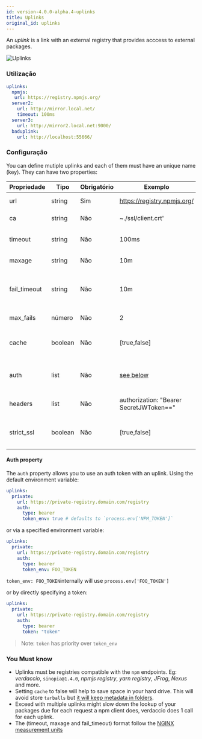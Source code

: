 ```yaml
---
id: version-4.0.0-alpha.4-uplinks
title: Uplinks
original_id: uplinks
---
```


An *uplink* is a link with an external registry that provides acccess to external packages.

![Uplinks](https://user-images.githubusercontent.com/558752/52976233-fb0e3980-33c8-11e9-8eea-5415e6018144.png)

### Utilização

```yaml
uplinks:
  npmjs:
   url: https://registry.npmjs.org/
  server2:
    url: http://mirror.local.net/
    timeout: 100ms
  server3:
    url: http://mirror2.local.net:9000/
  baduplink:
    url: http://localhost:55666/
```

### Configuração

You can define mutiple uplinks and each of them must have an unique name (key). They can have two properties:

| Propriedade  | Tipo    | Obrigatório | Exemplo                                 | Suporte  | Descrição                                                                                                                  | Padrão     |
| ------------ | ------- | ----------- | --------------------------------------- | -------- | -------------------------------------------------------------------------------------------------------------------------- | ---------- |
| url          | string  | Sim         | https://registry.npmjs.org/             | completo | The registry url                                                                                                           | npmjs      |
| ca           | string  | Não         | ~./ssl/client.crt'                      | completo | SSL path certificate                                                                                                       | No default |
| timeout      | string  | Não         | 100ms                                   | completo | set new timeout for the request                                                                                            | 30s        |
| maxage       | string  | Não         | 10m                                     | completo | limit maximun failure request                                                                                              | 2m         |
| fail_timeout | string  | Não         | 10m                                     | completo | defines max time when a request becomes a failure                                                                          | 5m         |
| max_fails    | número  | Não         | 2                                       | completo | limit maximun failure request                                                                                              | 2          |
| cache        | boolean | Não         | [true,false]                            | >= 2.1   | cache all remote tarballs in storage                                                                                       | true       |
| auth         | list    | Não         | [see below](uplinks.md#auth-property)   | >= 2.5   | assigns the header 'Authorization' [more info](http://blog.npmjs.org/post/118393368555/deploying-with-npm-private-modules) | disabled   |
| headers      | list    | Não         | authorization: "Bearer SecretJWToken==" | completo | list of custom headers for the uplink                                                                                      | disabled   |
| strict_ssl   | boolean | Não         | [true,false]                            | >= 3.0   | If true, requires SSL certificates be valid.                                                                               | true       |

#### Auth property

The `auth` property allows you to use an auth token with an uplink. Using the default environment variable:

```yaml
uplinks:
  private:
    url: https://private-registry.domain.com/registry
    auth:
      type: bearer
      token_env: true # defaults to `process.env['NPM_TOKEN']`
```

or via a specified environment variable:

```yaml
uplinks:
  private:
    url: https://private-registry.domain.com/registry
    auth:
      type: bearer
      token_env: FOO_TOKEN
```

`token_env: FOO_TOKEN`internally will use `process.env['FOO_TOKEN']`

or by directly specifying a token:

```yaml
uplinks:
  private:
    url: https://private-registry.domain.com/registry
    auth:
      type: bearer
      token: "token"
```

> Note: `token` has priority over `token_env`

### You Must know

* Uplinks must be registries compatible with the `npm` endpoints. Eg: *verdaccio*, `sinopia@1.4.0`, *npmjs registry*, *yarn registry*, *JFrog*, *Nexus* and more.
* Setting `cache` to false will help to save space in your hard drive. This will avoid store `tarballs` but [it will keep metadata in folders](https://github.com/verdaccio/verdaccio/issues/391).
* Exceed with multiple uplinks might slow down the lookup of your packages due for each request a npm client does, verdaccio does 1 call for each uplink.
* The (timeout, maxage and fail_timeout) format follow the [NGINX measurement units](http://nginx.org/en/docs/syntax.html)